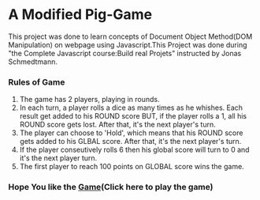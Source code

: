 

<h1> A Modified Pig-Game </h1>
<p> This project was done to learn concepts of Document Object Method(DOM Manipulation) on webpage using Javascript.This Project was
done during "the Complete Javascript course:Build real Projets" instructed by Jonas Schmedtmann.</p>


<h3> Rules of Game </h3>
<ol>
<li>The game has 2 players, playing in rounds.</li>
<li> In each turn, a player rolls a dice as many times as he whishes. Each result get added to his ROUND score
 BUT, if the player rolls a 1, all his ROUND score gets lost. After that, it's the next player's turn.</li>
<li> The player can choose to 'Hold', which means that his ROUND score gets added to his GLBAL score. After that, 
it's the next player's turn.</li>
<li>  If the player conseutively rolls 6 then his global score will turn to 0 and it's the next player turn.</li>
<li> The first player to reach 100 points on GLOBAL score wins the game.</li>
</ol>
<h3> Hope You like the <a href ="https://rajaaryan0753.github.io/Pig-Game/" target="_blank">Game</a>(Click here to play the game)</h3>
